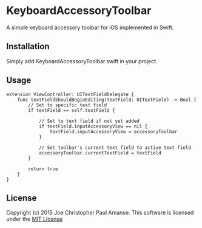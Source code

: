 # KeyboardAccessoryToolbar

A simple keyboard accessory toolbar for iOS implemented in Swift.

## Installation

Simply add KeyboardAccessoryToolbar.swift in your project.

## Usage

    extension ViewController: UITextFieldDelegate {
        func textFieldShouldBeginEditing(textField: UITextField) -> Bool {
            // Set to specific text field
            if textField == self.textField {
    
                // Set to text field if not yet added
                if textField.inputAccessoryView == nil {
                    textField.inputAccessoryView = accessoryToolbar
                }
    
                // Set toolbar's current text field to active text field
                accessoryToolbar.currentTextField = textField
            }
    
            return true
        }
    }  

## License

Copyright (c) 2015 Joe Christopher Paul Amanse. This software is licensed under the [MIT License](./LICENSE.md)

